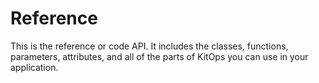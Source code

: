 # Reference

This is the reference or code API.  It includes the classes, functions,
parameters, attributes, and all of the parts of KitOps you can use in your
application.

<!--@include: ./kit.md-->

<!--@include: ./kitfile.md-->

<!--@include: ./manager.md-->

<!--@include: ./reference.md-->

<!--@include: ./user.md-->
